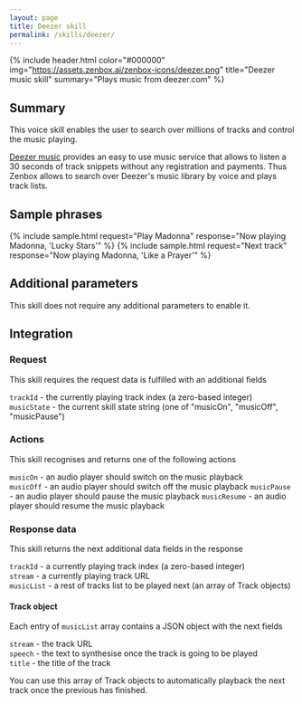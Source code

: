 ```yaml
---
layout: page
title: Deezer skill
permalink: /skills/deezer/
---
```


{% include header.html color="#000000" img="https://assets.zenbox.ai/zenbox-icons/deezer.png" title="Deezer music skill" summary="Plays music from deezer.com" %}

## Summary
This voice skill enables the user to search over millions of tracks and control the music playing.

[Deezer music](http://deezer.com) provides an easy to use music service that allows to listen a 30 seconds of track snippets without any registration
and payments. Thus Zenbox allows to search over Deezer\'s music library by voice and plays track lists.

## Sample phrases
{% include sample.html request="Play Madonna" response="Now playing Madonna, 'Lucky Stars'" %}
{% include sample.html request="Next track" response="Now playing Madonna, 'Like a Prayer'" %}

## Additional parameters
This skill does not require any additional parameters to enable it.

## Integration

### Request
This skill requires the request data is fulfilled with an additional fields

`trackId` - the currently playing track index (a zero-based integer)  
`musicState` - the current skill state string (one of "musicOn", "musicOff", "musicPause")

### Actions
This skill recognises and returns one of the following actions

`musicOn` - an audio player should switch on the music playback  
`musicOff` - an audio player should switch off the music playback
`musicPause` - an audio player should pause the music playback
`musicResume` - an audio player should resume the music playback

### Response data
This skill returns the next additional data fields in the response

`trackId` - a currently playing track index (a zero-based integer)  
`stream` - a currently playing track URL  
`musicList` - a rest of tracks list to be played next (an array of Track objects)  

#### Track object
Each entry of `musicList` array contains a JSON object with the next fields

`stream` - the track URL  
`speech` - the text to synthesise once the track is going to be played  
`title` - the title of the track

You can use this array of Track objects to automatically playback the next track once the previous has finished.